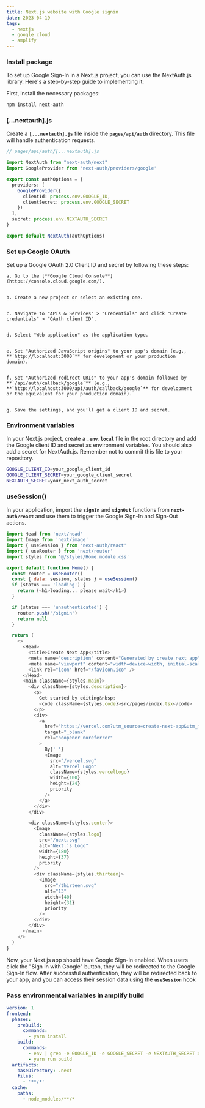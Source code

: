 ```yaml
---
title: Next.js website with Google signin
date: 2023-04-19
tags:
  - nextjs
  - google cloud
  - amplify
---
```


### Install package


To set up Google Sign-In in a Next.js project, you can use the NextAuth.js library. Here's a step-by-step guide to implementing it:


First, install the necessary packages:


```bash
npm install next-auth
```


### […nextauth].js


Create a **`[...nextauth].js`** file inside the **`pages/api/auth`** directory. This file will handle authentication requests.


```typescript
// pages/api/auth/[...nextauth].js

import NextAuth from "next-auth/next"
import GoogleProvider from 'next-auth/providers/google'

export const authOptions = {
  providers: [
    GoogleProvider({
      clientId: process.env.GOOGLE_ID,
      clientSecret: process.env.GOOGLE_SECRET
    })
  ],
  secret: process.env.NEXTAUTH_SECRET
}

export default NextAuth(authOptions)
```


### Set up Google OAuth


Set up a Google OAuth 2.0 Client ID and secret by following these steps:


	a. Go to the [**Google Cloud Console**](https://console.cloud.google.com/).


	b. Create a new project or select an existing one.


	c. Navigate to "APIs & Services" > "Credentials" and click "Create credentials" > "OAuth client ID".


	d. Select "Web application" as the application type.


	e. Set "Authorized JavaScript origins" to your app's domain (e.g., **`http://localhost:3000`** for development or your production domain).


	f. Set "Authorized redirect URIs" to your app's domain followed by **`/api/auth/callback/google`** (e.g., **`http://localhost:3000/api/auth/callback/google`** for development or the equivalent for your production domain).


	g. Save the settings, and you'll get a client ID and secret.


### Environment variables


In your Next.js project, create a **`.env.local`** file in the root directory and add the Google client ID and secret as environment variables. You should also add a secret for NextAuth.js. Remember not to commit this file to your repository.


```bash
GOOGLE_CLIENT_ID=your_google_client_id
GOOGLE_CLIENT_SECRET=your_google_client_secret
NEXTAUTH_SECRET=your_next_auth_secret
```


### useSession()


In your application, import the **`signIn`** and **`signOut`** functions from **`next-auth/react`** and use them to trigger the Google Sign-In and Sign-Out actions.


```javascript
import Head from 'next/head'
import Image from 'next/image'
import { useSession } from 'next-auth/react'
import { useRouter } from 'next/router'
import styles from '@/styles/Home.module.css'

export default function Home() {
  const router = useRouter()
  const { data: session, status } = useSession()
  if (status === 'loading') {
    return (<h1>loading... please wait</h1>)
  }

  if (status === 'unauthenticated') {
    router.push('/signin')
    return null
  }

  return (
    <>
      <Head>
        <title>Create Next App</title>
        <meta name="description" content="Generated by create next app" />
        <meta name="viewport" content="width=device-width, initial-scale=1" />
        <link rel="icon" href="/favicon.ico" />
      </Head>
      <main className={styles.main}>
        <div className={styles.description}>
          <p>
            Get started by editing&nbsp;
            <code className={styles.code}>src/pages/index.tsx</code>
          </p>
          <div>
            <a
              href="https://vercel.com?utm_source=create-next-app&utm_medium=default-template&utm_campaign=create-next-app"
              target="_blank"
              rel="noopener noreferrer"
            >
              By{' '}
              <Image
                src="/vercel.svg"
                alt="Vercel Logo"
                className={styles.vercelLogo}
                width={100}
                height={24}
                priority
              />
            </a>
          </div>
        </div>

        <div className={styles.center}>
          <Image
            className={styles.logo}
            src="/next.svg"
            alt="Next.js Logo"
            width={180}
            height={37}
            priority
          />
          <div className={styles.thirteen}>
            <Image
              src="/thirteen.svg"
              alt="13"
              width={40}
              height={31}
              priority
            />
          </div>
        </div>
      </main>
    </>
  )
}
```


Now, your Next.js app should have Google Sign-In enabled. When users click the "Sign In with Google" button, they will be redirected to the Google Sign-In flow. After successful authentication, they will be redirected back to your app, and you can access their session data using the **`useSession`** hook


### Pass environmental variables in amplify build


```yaml
version: 1
frontend:
  phases:
    preBuild:
      commands:
        - yarn install
    build:
      commands:
        - env | grep -e GOOGLE_ID -e GOOGLE_SECRET -e NEXTAUTH_SECRET >> .env.production
        - yarn run build
  artifacts:
    baseDirectory: .next
    files:
      - '**/*'
  cache:
    paths:
      - node_modules/**/*
```


